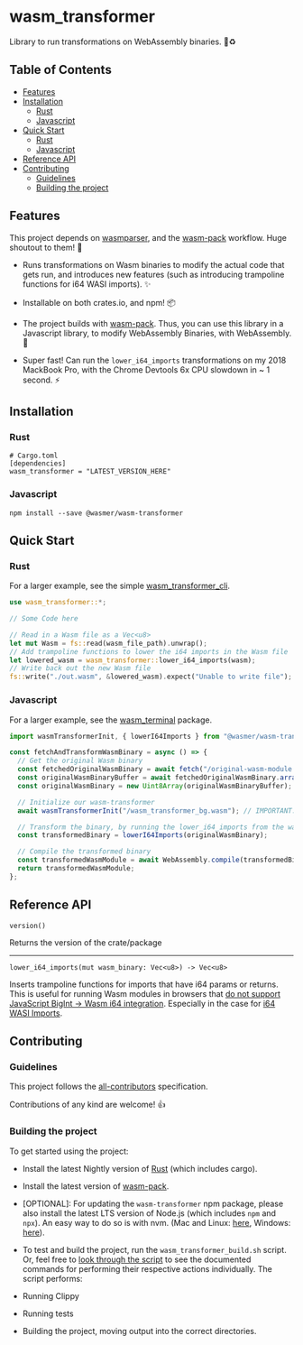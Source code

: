 # wasm_transformer

Library to run transformations on WebAssembly binaries. 🦀♻️

## Table of Contents

- [Features](#features)
- [Installation](#installation)
  - [Rust](#rust)
  - [Javascript](#javascript)
- [Quick Start](#quick-start)
  - [Rust](#rust-1)
  - [Javascript](#javascript-1)
- [Reference API](#reference-api)
- [Contributing](#contributing)
  - [Guidelines](#guidelines)
  - [Building the project](#building-the-project)

## Features

This project depends on [wasmparser](https://github.com/yurydelendik/wasmparser.rs), and the [wasm-pack](https://github.com/rustwasm/wasm-pack) workflow. Huge shoutout to them! 🙏

- Runs transformations on Wasm binaries to modify the actual code that gets run, and introduces new features (such as introducing trampoline functions for i64 WASI imports). ✨

- Installable on both crates.io, and npm! 📦

- The project builds with [wasm-pack](https://github.com/rustwasm/wasm-pack). Thus, you can use this library in a Javascript library, to modify WebAssembly Binaries, with WebAssembly. 🤯

- Super fast! Can run the `lower_i64_imports` transformations on my 2018 MackBook Pro, with the Chrome Devtools 6x CPU slowdown in ~ 1 second. ⚡

## Installation

### Rust

```
# Cargo.toml
[dependencies]
wasm_transformer = "LATEST_VERSION_HERE"
```

### Javascript

```
npm install --save @wasmer/wasm-transformer
```

## Quick Start

### Rust

For a larger example, see the simple [wasm_transformer_cli](../../examples/wasm_transformer_cli).

```rust
use wasm_transformer::*;

// Some Code here

// Read in a Wasm file as a Vec<u8>
let mut Wasm = fs::read(wasm_file_path).unwrap();
// Add trampoline functions to lower the i64 imports in the Wasm file
let lowered_wasm = wasm_transformer::lower_i64_imports(wasm);
// Write back out the new Wasm file
fs::write("./out.wasm", &lowered_wasm).expect("Unable to write file");
```

### Javascript

For a larger example, see the [wasm_terminal](../../packages/wasm-terminal) package.

```js
import wasmTransformerInit, { lowerI64Imports } from "@wasmer/wasm-transformer";

const fetchAndTransformWasmBinary = async () => {
  // Get the original Wasm binary
  const fetchedOriginalWasmBinary = await fetch("/original-wasm-module.wasm");
  const originalWasmBinaryBuffer = await fetchedOriginalWasmBinary.arrayBuffer();
  const originalWasmBinary = new Uint8Array(originalWasmBinaryBuffer);

  // Initialize our wasm-transformer
  await wasmTransformerInit("/wasm_transformer_bg.wasm"); // IMPORTANT: This URL points to wherever the wasm_transformer_bg.wasm is hosted

  // Transform the binary, by running the lower_i64_imports from the wasm-transformer
  const transformedBinary = lowerI64Imports(originalWasmBinary);

  // Compile the transformed binary
  const transformedWasmModule = await WebAssembly.compile(transformedBinary);
  return transformedWasmModule;
};
```

## Reference API

`version()`

Returns the version of the crate/package

---

`lower_i64_imports(mut wasm_binary: Vec<u8>) -> Vec<u8>`

Inserts trampoline functions for imports that have i64 params or returns. This is useful for running Wasm modules in browsers that [do not support JavaScript BigInt -> Wasm i64 integration](https://github.com/WebAssembly/proposals/issues/7). Especially in the case for [i64 WASI Imports](https://github.com/CraneStation/wasmtime/blob/master/docs/WASI-api.md#clock_time_get).

## Contributing

### Guidelines

This project follows the [all-contributors](https://github.com/kentcdodds/all-contributors) specification.

Contributions of any kind are welcome! 👍

### Building the project

To get started using the project:

- Install the latest Nightly version of [Rust](https://www.rust-lang.org/tools/install) (which includes cargo).

- Install the latest version of [wasm-pack](https://github.com/rustwasm/wasm-pack).

- [OPTIONAL]: For updating the `wasm-transformer` npm package, please also install the latest LTS version of Node.js (which includes `npm` and `npx`). An easy way to do so is with nvm. (Mac and Linux: [here](https://github.com/creationix/nvm), Windows: [here](https://github.com/coreybutler/nvm-windows)).

- To test and build the project, run the `wasm_transformer_build.sh` script. Or, feel free to [look through the script](./wasm_transformer_build.sh) to see the documented commands for performing their respective actions individually. The script performs:

- Running Clippy

- Running tests

- Building the project, moving output into the correct directories.
